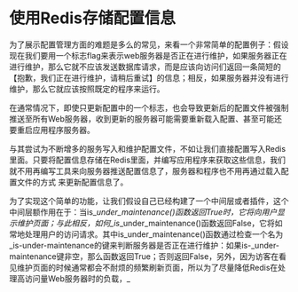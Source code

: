 # 使用Redis存储配置信息

为了展示配置管理方面的难题是多么的常见，来看一个非常简单的配置例子：假设现在我们要用一个标志flag来表示web服务器是否正在进行维护，如果服务器正在进行维护，那么它就不应该发送数据库请求，而是应该向访问们返回一条简短的【抱歉，我们正在进行维护，请稍后重试】的信息；相反，如果服务器并没有进行维护，那么它就应该按照既定的程序来运行。

在通常情况下，即使只更新配置中的一个标志，也会导致更新后的配置文件被强制推送至所有Web服务器，收到更新的服务器可能需要重新载入配置、甚至可能还要重启应用程序服务器。

与其尝试为不断增多的服务写入和维护配置文件，不如让我们直接配置写入Redis里面。只要将配置信息存储在Redis里面，并编写应用程序来获取这些信息，我们就不用再编写工具来向服务器推送配置信息了，服务器和程序也不用再通过载入配置文件的方式 来更新配置信息了。

为了实现这个简单的功能，让我们假设自己已经构建了一个中间层或者插件，这个中间层额作用在于：当is\__under\_maintenance\(\)函数返回True时，它将向用户显示维护页面；与此相反，如何\_is_\_under\_maintenance\(\)函数返回False，它将如常地处理用户的访问请求。其中is\_under\_maintenance\(\)函数通过检查一个名为_is-under-maintenance的键来判断服务器是否正在进行维护：如果is-\_under-maintenance键非空，那么函数返回True；否则返回False，另外，因为访客在看见维护页面的时候通常都会不耐烦的频繁刷新页面，所以为了尽量降低Redis在处理高访问量Web服务器时的负载，_

